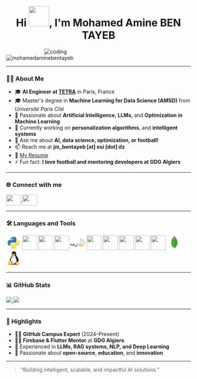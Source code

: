 <h1 align="center">Hi <img src="https://github.com/mitul3737/mitul3737/blob/main/Wave.gif" height="55px" width="55px">, I'm Mohamed Amine BEN TAYEB</h1>

<img align="right" alt="coding" width="400" src="https://user-images.githubusercontent.com/55389276/140866485-8fb1c876-9a8f-4d6a-98dc-08c4981eaf70.gif">

<p align="left"> 
  <img src="https://komarev.com/ghpvc/?username=mohamedaminebentayeb&label=Profile%20views&color=0e75b6&style=flat" alt="mohamedaminebentayeb" /> 
</p>

---

### 👨‍💻 About Me

- 🎓 **AI Engineer at [TETRA](https://github.com/TETRA-2023/)** in Paris, France  
- 🎓 Master's degree in **Machine Learning for Data Science (AMSD)** from *Université Paris Cité*  
- 🧠 Passionate about **Artificial Intelligence**, **LLMs**, and **Optimization in Machine Learning**
- 🔭 Currently working on **personalization algorithms**, and **intelligent systems**
- 💬 Ask me about **AI, data science, optimization, or football!**
- 📫 Reach me at **jm_bentayeb [at] esi [dot] dz**
- 📄 [My Resume](https://drive.google.com/file/d/10P6O_LSS7mRpPD7TAsYnpLpWjJMYBHXo/view?usp=sharing)
- ⚡ Fun fact: **I love football and mentoring developers at GDG Algiers**

---

### 🌐 Connect with me

<p align="left">
<a href="https://www.linkedin.com/in/mohamedamine-bentayeb/" target="blank">
  <img align="center" src="https://raw.githubusercontent.com/rahuldkjain/github-profile-readme-generator/master/src/images/icons/Social/linked-in-alt.svg" height="30" width="40" />
</a>
<a href="https://github.com/mohamedaminebentayeb" target="blank">
  <img align="center" src="https://raw.githubusercontent.com/rahuldkjain/github-profile-readme-generator/master/src/images/icons/Social/github.svg" height="30" width="40" />
</a>
</p>

---

### 🛠️ Languages and Tools

<p align="left"> 
  <a href="https://www.python.org" target="_blank"><img src="https://raw.githubusercontent.com/devicons/devicon/master/icons/python/python-original.svg" width="40" height="40"/></a>
  <a href="https://pytorch.org/" target="_blank"><img src="https://www.vectorlogo.zone/logos/pytorch/pytorch-icon.svg" width="40" height="40"/></a>
  <a href="https://www.tensorflow.org/" target="_blank"><img src="https://www.vectorlogo.zone/logos/tensorflow/tensorflow-icon.svg" width="40" height="40"/></a>
  <a href="https://www.r-project.org/" target="_blank"><img src="https://www.vectorlogo.zone/logos/r-project/r-project-icon.svg" width="40" height="40"/></a>
  <a href="https://www.mysql.com/" target="_blank"><img src="https://raw.githubusercontent.com/devicons/devicon/master/icons/mysql/mysql-original-wordmark.svg" width="40" height="40"/></a>
  <a href="https://dart.dev" target="_blank"><img src="https://www.vectorlogo.zone/logos/dartlang/dartlang-icon.svg" width="40" height="40"/></a>
  <a href="https://flutter.dev" target="_blank"><img src="https://www.vectorlogo.zone/logos/flutterio/flutterio-icon.svg" width="40" height="40"/></a>
  <a href="https://git-scm.com/" target="_blank"><img src="https://www.vectorlogo.zone/logos/git-scm/git-scm-icon.svg" width="40" height="40"/></a>
  <a href="https://www.docker.com/" target="_blank"><img src="https://www.vectorlogo.zone/logos/docker/docker-icon.svg" width="40" height="40"/></a>
  <a href="https://aws.amazon.com/" target="_blank"><img src="https://www.vectorlogo.zone/logos/amazon_aws/amazon_aws-icon.svg" width="40" height="40"/></a>
  <a href="https://www.mongodb.com/" target="_blank"><img src="https://raw.githubusercontent.com/devicons/devicon/master/icons/mongodb/mongodb-original.svg" width="40" height="40"/></a>
  <a href="https://www.linux.org/" target="_blank"><img src="https://raw.githubusercontent.com/devicons/devicon/master/icons/linux/linux-original.svg" width="40" height="40"/></a>
</p>

---

### 📊 GitHub Stats

<a href="https://github.com/mohamedaminebentayeb">
  <img src="https://github-readme-stats.vercel.app/api/top-langs/?username=mohamedaminebentayeb&layout=compact&langs_count=8&theme=gruvbox" width="45%"/>
</a>
<a href="https://github.com/mohamedaminebentayeb">
  <img src="https://github-readme-stats.vercel.app/api?username=mohamedaminebentayeb&theme=radical&show_icons=true" width="50%"/>
</a>

---

### 🧩 Highlights

- 🧑‍🏫 **GitHub Campus Expert** (2024–Present)  
- 👨‍🏫 **Firebase & Flutter Mentor** at **GDG Algiers**  
- 🎯 Experienced in **LLMs, RAG systems, NLP, and Deep Learning**  
- 🧩 Passionate about **open-source**, **education**, and **innovation**

---

> “Building intelligent, scalable, and impactful AI solutions.”

<!---
mohamedaminebentayeb/mohamedaminebentayeb is a ✨ special ✨ repository because its `README.md` appears on your GitHub profile.
--->
